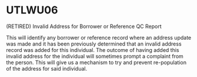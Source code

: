 # UTLWU06
(RETIRED) Invalid Address for Borrower or Reference QC Report

This will identify any borrower or reference record where an address update was made and it has been previously determined that an invalid address record was added for this individual.  The outcome of having added this invalid address for the individual will sometimes prompt a complaint from the person.  This will give us a mechanism to try and prevent re-population of the address for said individual.
